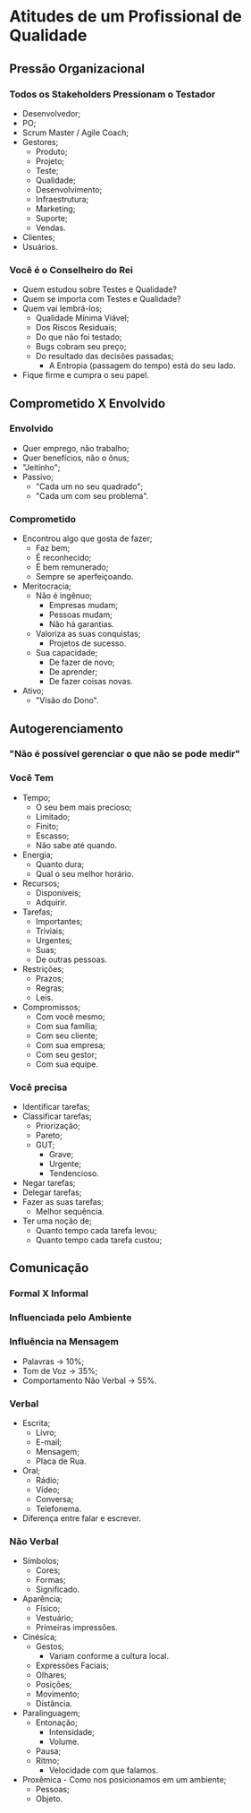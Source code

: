 # Atitudes de um Profissional de Qualidade
## Pressão Organizacional
### Todos os Stakeholders Pressionam o Testador
- Desenvolvedor;
- PO;
- Scrum Master / Agile Coach;
- Gestores;
    - Produto;
    - Projeto;
    - Teste;
    - Qualidade;
    - Desenvolvimento;
    - Infraestrutura;
    - Marketing;
    - Suporte;
    - Vendas.
- Clientes;
- Usuários.
### Você é o Conselheiro do Rei
- Quem estudou sobre Testes e Qualidade?
- Quem se importa com Testes e Qualidade?
- Quem vai lembrá-los;
    - Qualidade Mínima Viável;
    - Dos Riscos Residuais;
    - Do que não foi testado;
    - Bugs cobram seu preço;
    - Do resultado das decisões passadas;
        - A Entropia (passagem do tempo) está do seu lado.
- Fique firme e cumpra o seu papel.

## Comprometido X Envolvido
### Envolvido
- Quer emprego, não trabalho;
- Quer benefícios, não o ônus;
- "Jeitinho";
- Passivo;
    - "Cada um no seu quadrado";
    - "Cada um com seu problema".
### Comprometido
- Encontrou algo que gosta de fazer;
    - Faz bem;
    - É reconhecido;
    - É bem remunerado;
    - Sempre se aperfeiçoando.
- Meritocracia;
    - Não é ingênuo;
        - Empresas mudam;
        - Pessoas mudam;
        - Não há garantias.
    - Valoriza as suas conquistas;
        - Projetos de sucesso.
    - Sua capacidade;
        - De fazer de novo;
        - De aprender;
        - De fazer coisas novas.
- Ativo;
    - "Visão do Dono".

## Autogerenciamento
### "Não é possível gerenciar o que não se pode medir"
### Você Tem
- Tempo;
    - O seu bem mais precioso;
    - Limitado;
    - Finito;
    - Escasso;
    - Não sabe até quando.
- Energia;
    - Quanto dura;
    - Qual o seu melhor horário.
- Recursos;
    - Disponíveis;
    - Adquirir.
- Tarefas;
    - Importantes;
    - Triviais;
    - Urgentes;
    - Suas;
    - De outras pessoas.
- Restrições;
    - Prazos;
    - Regras;
    - Leis.
- Compromissos;
    - Com você mesmo;
    - Com sua família;
    - Com seu cliente;
    - Com sua empresa;
    - Com seu gestor;
    - Com sua equipe.
### Você precisa
- Identificar tarefas;
- Classificar tarefas;
    - Priorização;
    - Pareto;
    - GUT;
        - Grave;
        - Urgente;
        - Tendencioso.
- Negar tarefas;
- Delegar tarefas;
- Fazer as suas tarefas;
    - Melhor sequência.
- Ter uma noção de;
    - Quanto tempo cada tarefa levou;
    - Quanto tempo cada tarefa custou;

## Comunicação
### Formal X Informal
### Influenciada pelo Ambiente
### Influência na Mensagem
- Palavras -> 10%;
- Tom de Voz -> 35%;
- Comportamento Não Verbal -> 55%.
### Verbal
- Escrita;
    - Livro;
    - E-mail;
    - Mensagem;
    - Placa de Rua.
- Oral;
    - Rádio;
    - Vídeo;
    - Conversa;
    - Telefonema.
- Diferença entre falar e escrever.
### Não Verbal
- Símbolos;
    - Cores;
    - Formas;
    - Significado.
- Aparência;
    - Físico;
    - Vestuário;
    - Primeiras impressões.
- Cinésica;
    - Gestos;
        - Variam conforme a cultura local.
    - Expressões Faciais;
    - Olhares;
    - Posições;
    - Movimento;
    - Distância.
- Paralinguagem;
    - Entonação;
        - Intensidade;
        - Volume.
    - Pausa;
    - Ritmo;
        - Velocidade com que falamos.
- Proxêmica - Como nos posicionamos em um ambiente;
    - Pessoas;
    - Objeto.